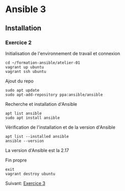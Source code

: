 # Ansible 3
## Installation
### Exercice 2
Initialisation de l'environnement de travail et connexion
```console
cd ~/formation-ansible/atelier-01
vagrant up ubuntu
vagrant ssh ubuntu
```

Ajout du repo
```console
sudo apt update
sudo apt-add-repository ppa:ansible/ansible
```

Recherche et installation d'Ansible
```console
apt list ansible
sudo apt install ansible
```

Vérification de l'installation et de la version d'Ansible
```console
apt list --installed ansible
ansible --version
```
La version d'Ansible est la 2.17

Fin propre
```console
exit
vagrant destroy ubuntu
```
Suivant:  [Exercice 3](https://github.com/Thecoolmagnet/formation-ansible-ema/blob/main/Ansible_3/Ansible_3.3.md)
